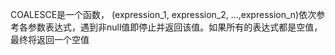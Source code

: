 COALESCE是一个函数， (expression_1, expression_2, ...,expression_n)依次参考各参数表达式，遇到非null值即停止并返回该值。如果所有的表达式都是空值，最终将返回一个空值